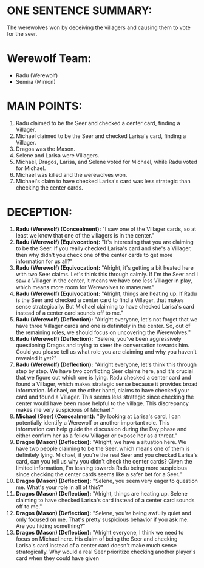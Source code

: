 # ONE SENTENCE SUMMARY:
The werewolves won by deceiving the villagers and causing them to vote for the seer.

# Werewolf Team:
- Radu (Werewolf)
- Semira (Minion)

# MAIN POINTS:
1. Radu claimed to be the Seer and checked a center card, finding a Villager.
2. Michael claimed to be the Seer and checked Larisa's card, finding a Villager.
3. Dragos was the Mason.
4. Selene and Larisa were Villagers.
5. Michael, Dragos, Larisa, and Selene voted for Michael, while Radu voted for Michael.
6. Michael was killed and the werewolves won.
7. Michael's claim to have checked Larisa's card was less strategic than checking the center cards.

# DECEPTION:
1. **Radu (Werewolf) (Concealment):** "I saw one of the Villager cards, so at least we know that one of the villagers is in the center."
2. **Radu (Werewolf) (Equivocation):** "It's interesting that you are claiming to be the Seer. If you really checked Larisa's card and she's a Villager, then why didn't you check one of the center cards to get more information for us all?"
3. **Radu (Werewolf) (Equivocation):** "Alright, it's getting a bit heated here with two Seer claims. Let's think this through calmly. If I'm the Seer and I saw a Villager in the center, it means we have one less Villager in play, which means more room for Werewolves to maneuver."
4. **Radu (Werewolf) (Equivocation):** "Alright, things are heating up. If Radu is the Seer and checked a center card to find a Villager, that makes sense strategically. But Michael claiming to have checked Larisa's card instead of a center card sounds off to me."
5. **Radu (Werewolf) (Deflection):** "Alright everyone, let's not forget that we have three Villager cards and one is definitely in the center. So, out of the remaining roles, we should focus on uncovering the Werewolves."
6. **Radu (Werewolf) (Deflection):** "Selene, you've been aggressively questioning Dragos and trying to steer the conversation towards him. Could you please tell us what role you are claiming and why you haven't revealed it yet?"
7. **Radu (Werewolf) (Deflection):** "Alright everyone, let's think this through step by step. We have two conflicting Seer claims here, and it's crucial that we figure out which one is lying. Radu checked a center card and found a Villager, which makes strategic sense because it provides broad information. Michael, on the other hand, claims to have checked your card and found a Villager. This seems less strategic since checking the center would have been more helpful to the village. This discrepancy makes me very suspicious of Michael."
8. **Michael (Seer) (Concealment):** "By looking at Larisa's card, I can potentially identify a Werewolf or another important role. This information can help guide the discussion during the Day phase and either confirm her as a fellow Villager or expose her as a threat."
9. **Dragos (Mason) (Deflection):** "Alright, we have a situation here. We have two people claiming to be the Seer, which means one of them is definitely lying. Michael, if you're the real Seer and you checked Larisa's card, can you tell us why you didn't check the center cards? Given the limited information, I'm leaning towards Radu being more suspicious since checking the center cards seems like a safer bet for a Seer."
10. **Dragos (Mason) (Deflection):** "Selene, you seem very eager to question me. What's your role in all of this?"
11. **Dragos (Mason) (Deflection):** "Alright, things are heating up. Selene claiming to have checked Larisa's card instead of a center card sounds off to me."
12. **Dragos (Mason) (Deflection):** "Selene, you're being awfully quiet and only focused on me. That's pretty suspicious behavior if you ask me. Are you hiding something?"
13. **Dragos (Mason) (Deflection):** "Alright everyone, I think we need to focus on Michael here. His claim of being the Seer and checking Larisa's card instead of a center card doesn't make much sense strategically. Why would a real Seer prioritize checking another player's card when they could have given